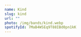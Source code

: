 ```yaml
---
name: Kind
slug: kind
url: ""
photo: /img/bands/kind.webp
spotifyId: 7MaB4WSEq9T88IBd0pn1kK
---
```

